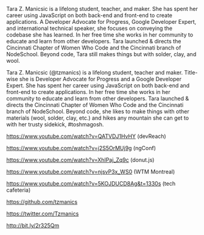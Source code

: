 Tara Z. Manicsic is a lifelong student, teacher, and maker. She has spent her career using JavaScript on both back-end and front-end to create applications.  A Developer Advocate for Progress, Google Developer Expert, and international technical speaker, she focuses on conveying the codebase she has learned. In her free time she works in her community to educate and learn from other developers. Tara launched & directs the Cincinnati Chapter of Women Who Code and the Cincinnati branch of NodeSchool. Beyond code, Tara still makes things but with solder, clay, and wool.

Tara Z. Manicsic (@tzmanics) is a lifelong student, teacher and maker. Title-wise she is Developer Advocate for Progress and a Google Developer Expert. She has spent her career using JavaScript on both back-end and front-end to create applications. In her free time she works in her community to educate and learn from other developers. Tara launched & directs the Cincinnati Chapter of Women Who Code and the Cincinnati branch of NodeSchool. Beyond code, she likes to make things with other materials (wool, solder, clay, etc.) and hikes any mountain she can get to with her trusty sidekick, #toshmagosh.


https://www.youtube.com/watch?v=QATVDJ1HvHY (devReach) 

https://www.youtube.com/watch?v=j2S5OrMUj9g (ngConf)

https://www.youtube.com/watch?v=XhIPaj_Zq9c (donut.js)

https://www.youtube.com/watch?v=njsvP3x_WS0 (WTM Montreal)

https://www.youtube.com/watch?v=5KOJDUCD8Ag&t=1330s (tech cafeteria)


https://github.com/tzmanics

https://twitter.com/Tzmanics

http://bit.ly/2r325Qm